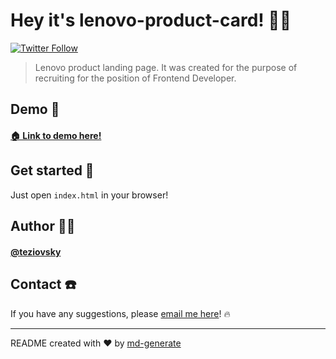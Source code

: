 # Hey it's lenovo-product-card! 🖖🏼

[![Twitter Follow](https://img.shields.io/twitter/follow/teziovsky?style=social)](https://www.twitter.com/teziovsky)

> Lenovo product landing page. It was created for the purpose of recruiting for the position of Frontend Developer.

## Demo 👀

#### [🏠 Link to demo here!](https://teziovsky.github.io/lenovo-product-card/)

## Get started 🏁

Just open `index.html` in your browser!

## Author 🙎🏼‍

#### [@teziovsky](https://www.github.com/teziovsky)

## Contact ☎️

If you have any suggestions, please [email me here](mailto:teziovsky@gmail.com)! 🔥

---

README created with ❤️ by [md-generate](https://www.npmjs.com/package/md-generate)
